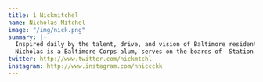```yaml
---
title: 1 Nickmitchel
name: Nicholas Mitchel
image: "/img/nick.png"
summary: |-
  Inspired daily by the talent, drive, and vision of Baltimore residents, Nicholas uses his strengths in relationship building and out of the box thinking to cultivate unlikely partnerships. <br><br>
  Nicholas is a Baltimore Corps alum, serves on the boards of  Station North Arts & Entertainment District, and Greenmount West Community Center.
twitter: http://www.twitter.com/nickmtchl
instagram: http://www.instagram.com/nniccckk
---
```


